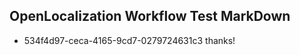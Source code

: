 ## OpenLocalization Workflow Test MarkDown
* 534f4d97-ceca-4165-9cd7-0279724631c3 
thanks!<!--HONumber=Mar16_HO2-->
